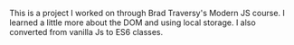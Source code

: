 This is a project I worked on through Brad Traversy's Modern JS course. I learned a little more about the DOM and using local storage. I also converted from vanilla Js to ES6 classes.